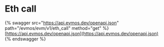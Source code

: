 # Eth call

{% swagger src="https://api.evmos.dev/openapi.json" path="/evmos/evm/v1/eth_call" method="get" %}
[https://api.evmos.dev/openapi.json](https://api.evmos.dev/openapi.json)
{% endswagger %}
